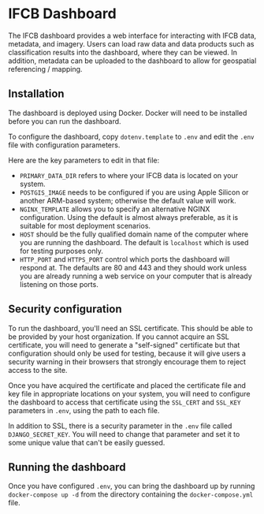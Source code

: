 # IFCB Dashboard

The IFCB dashboard provides a web interface for interacting with IFCB data, metadata, and imagery.
Users can load raw data and data products such as classification results into the dashboard, where they can be viewed.
In addition, metadata can be uploaded to the dashboard to allow for geospatial referencing / mapping.

## Installation

The dashboard is deployed using Docker. Docker will need to be installed before you can run the dashboard.

To configure the dashboard, copy `dotenv.template` to `.env` and edit the `.env` file with configuration parameters.

Here are the key parameters to edit in that file:

* `PRIMARY_DATA_DIR` refers to where your IFCB data is located on your system.
* `POSTGIS_IMAGE` needs to be configured if you are using Apple Silicon or another ARM-based system; otherwise the default value will work.
* `NGINX_TEMPLATE` allows you to specify an alternative NGINX configuration. Using the default is almost always preferable, as it is suitable for most deployment scenarios.
* `HOST` should be the fully qualified domain name of the computer where you are running the dashboard. The default is `localhost` which is used for testing purposes only.
* `HTTP_PORT` and `HTTPS_PORT` control which ports the dashboard will respond at. The defaults are 80 and 443 and they should work unless you are already running a web service on your computer that is already listening on those ports.

## Security configuration

To run the dashboard, you'll need an SSL certificate. This should be able to be provided by your host organization. If you cannot acquire an SSL certificate, you will need to generate a "self-signed" certificate but that configuration should only be used for testing, because it will give users a security warning in their browsers that strongly encourage them to reject access to the site.

Once you have acquired the certificate and placed the certificate file and key file in appropriate locations on your system, you will need to configure the dashboard to access that certificate using the `SSL_CERT` and `SSL_KEY` parameters in `.env`, using the path to each file.

In addition to SSL, there is a security parameter in the `.env` file called `DJANGO_SECRET_KEY`. You will need to change that parameter and set it to some unique value that can't be easily guessed.

## Running the dashboard

Once you have configured `.env`, you can bring the dashboard up by running `docker-compose up -d` from the directory containing the `docker-compose.yml` file.
